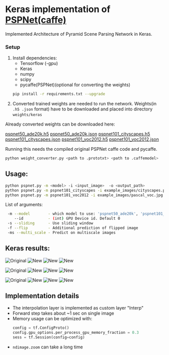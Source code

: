 # Keras implementation of [PSPNet(caffe)](https://github.com/hszhao/PSPNet)

Implemented Architecture of Pyramid Scene Parsing Network in Keras.

### Setup
1. Install dependencies:
    * Tensorflow (-gpu)
    * Keras
    * numpy
    * scipy
    * pycaffe(PSPNet)(optional for converting the weights) 
    ```bash
    pip install -r requirements.txt --upgrade
    ```
2. Converted trained weights are needed to run the network.
Weights(in ```.h5 .json``` format) have to be downloaded and placed into directory ``` weights/keras ```


Already converted weights can be downloaded here:

[pspnet50_ade20k.h5](https://www.dropbox.com/s/0uxn14y26jcui4v/pspnet50_ade20k.h5?dl=1)
[pspnet50_ade20k.json](https://www.dropbox.com/s/v41lvku2lx7lh6m/pspnet50_ade20k.json?dl=1)
[pspnet101_cityscapes.h5](https://www.dropbox.com/s/c17g94n946tpalb/pspnet101_cityscapes.h5?dl=1)
[pspnet101_cityscapes.json](https://www.dropbox.com/s/fswowe8e3o14tdm/pspnet101_cityscapes.json?dl=1)
[pspnet101_voc2012.h5](https://www.dropbox.com/s/uvqj2cjo4b9c5wg/pspnet101_voc2012.h5?dl=1)
[pspnet101_voc2012.json](https://www.dropbox.com/s/rr5taqu19f5fuzy/pspnet101_voc2012.json?dl=1)

Running this needs the compiled original PSPNet caffe code and pycaffe.

```bash
python weight_converter.py <path to .prototxt> <path to .caffemodel>
```

## Usage:

```bash
python pspnet.py -m <model> -i <input_image>  -o <output_path>
python pspnet.py -m pspnet101_cityscapes -i example_images/cityscapes.png -o example_results/cityscapes.jpg
python pspnet.py -m pspnet101_voc2012 -i example_images/pascal_voc.jpg -o example_results/pascal_voc.jpg
```
List of arguments:
```bash
 -m --model        - which model to use: 'pspnet50_ade20k', 'pspnet101_cityscapes', 'pspnet101_voc2012'
    --id           - (int) GPU Device id. Default 0
 -s --sliding      - Use sliding window
 -f --flip         - Additional prediction of flipped image
 -ms --multi_scale - Predict on multiscale images
```
## Keras results:
![Original](example_images/ade20k.jpg)
![New](example_results/ade20k_seg.jpg)
![New](example_results/ade20k_seg_blended.jpg)
![New](example_results/ade20k_probs.jpg)

![Original](example_images/cityscapes.png)
![New](example_results/cityscapes_seg.jpg)
![New](example_results/cityscapes_seg_blended.jpg)
![New](example_results/cityscapes_probs.jpg)

![Original](example_images/pascal_voc.jpg)
![New](example_results/pascal_voc_seg.jpg)
![New](example_results/pascal_voc_seg_blended.jpg)
![New](example_results/pascal_voc_probs.jpg)


## Implementation details
* The interpolation layer is implemented as custom layer "Interp"
* Forward step takes about ~1 sec on single image
* Memory usage can be optimized with:
    ```python
    config = tf.ConfigProto()
    config.gpu_options.per_process_gpu_memory_fraction = 0.3 
    sess = tf.Session(config=config)
    ```
* ```ndimage.zoom``` can take a long time





